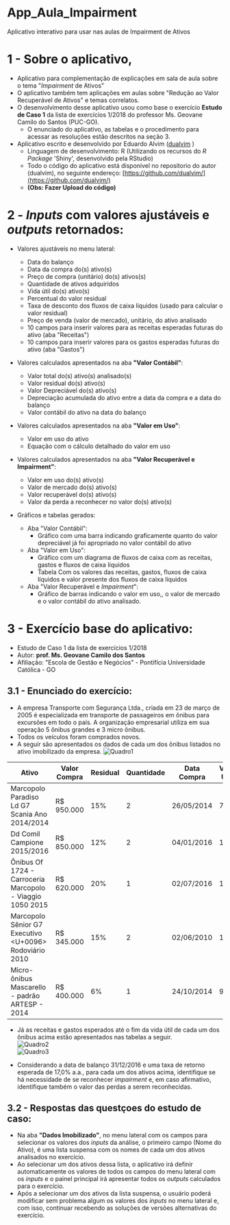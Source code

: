 # App_Aula_Impairment
Aplicativo interativo para usar nas aulas de Impairment de Ativos


# 1 - Sobre o aplicativo,      
 - Aplicativo para complementação de explicações em sala de aula sobre o tema "*Impairment* de Ativos"       
 - O aplicativo também tem aplicações em aulas sobre "Redução ao Valor Recuperável de Ativos" e temas correlatos.     
 - O desenvolvimento desse aplicativo usou como base o exercício **Estudo de Caso 1** da lista de exercícios 1/2018 do professor Ms. Geovane Camilo do Santos (PUC-GO).            
	- O enunciado do aplicativo, as tabelas e o procedimento para acessar as resoluções estão descritos na seção 3.         
 - Aplicativo escrito e desenvolvido por Eduardo Alvim ([dualvim](https://github.com/dualvim/) )     
	- Linguagem de desenvolvimento: R (Utilizando os recursos do *R Package* 'Shiny', desenvolvido pela RStudio)      
	- Todo o código do aplicativo está disponível no repositorio do autor (dualvim), no seguinte endereço: [https://github.com/dualvim/](https://github.com/dualvim/)
	- **(Obs: Fazer Upload do código)**         
      

# 2 - *Inputs* com valores ajustáveis e *outputs* retornados:    
 - Valores ajustáveis no menu lateral:       
	- Data do balanço    
	- Data da compra do(s) ativo(s)     
	- Preço de compra (unitário) do(s) ativos(s)      
	- Quantidade de ativos adquiridos     
	- Vida útil do(s) ativo(s)     
	- Percentual do valor residual    
	- Taxa de desconto dos fluxos de caixa líquidos (usado para calcular o valor residual)     
	- Preço de venda (valor de mercado), unitário, do ativo analisado     
	- 10 campos para inserir valores para as receitas esperadas futuras do ativo (aba "Receitas")      
	- 10 campos para inserir valores para os gastos esperadas futuras do ativo (aba "Gastos")     
       
 
 - Valores calculados apresentados na aba **"Valor Contábil"**:      
	- Valor total do(s) ativo(s) analisado(s)     
	- Valor residual do(s) ativo(s)         
	- Valor Depreciável do(s) ativo(s)        
	- Depreciação acumulada do ativo entre a data da compra e a data do balanço      
	- Valor contábil do ativo na data do balanço       
	

 - Valores calculados apresentados na aba **"Valor em Uso"**:       
	- Valor em uso do ativo     
	- Equação com o cálculo detalhado do valor em uso     
           

 - Valores calculados apresentados na aba **"Valor Recuperável e Impairment"**:       
	- Valor em uso do(s) ativo(s)        
	- Valor de mercado do(s) ativo(s)      
	- Valor recuperável do(s) ativo(s)        
	- Valor da perda a reconhecer no valor do(s) ativo(s)         
        

 - Gráficos e tabelas gerados:       
	- Aba "Valor Contábil":     
		- Gráfico com uma barra indicando graficamente quanto do valor depreciável já foi apropriado no valor contábil do ativo       
	- Aba "Valor em Uso":      
		- Gráfico com um diagrama de fluxos de caixa com as receitas, gastos e fluxos de caixa líquidos      
		- Tabela Com os valores das receitas, gastos, fluxos de caixa líquidos e valor presente dos fluxos de caixa líquidos     
	- Aba "Valor Recuperável e *Impairment*":      
		- Gráfico de barras indicando o valor em uso,, o valor de mercado e o valor contábil do ativo analisado.     
            

# 3 - Exercício base do aplicativo:       
 - Estudo de Caso 1 da lista de exercícios 1/2018    
 - Autor: **prof. Ms. Geovane Camilo dos Santos**      
 - Afiliação: "Escola de Gestão e Negócios" - Pontifícia Universidade Católica - GO                        
         
	 
## 3.1 - Enunciado do exercício:
 - A empresa Transporte com Segurança Ltda., criada em 23 de março de 2005 é especializada em transporte de passageiros em ônibus para excursões em todo o país. A organização empresarial utiliza em sua operação 5 ônibus grandes e 3 micro ônibus.       
 - Todos os veículos foram comprados novos.    
 - A seguir são apresentados os dados de cada um dos ônibus listados no ativo imobilizado da empresa. 
![Quadro1](C:\\Users\\Eduardo\\Desktop\\Apps_Aulas\\AppAulaImpairment\\Quadro01_EC1.PNG)               
       

Ativo |	Valor Compra |	Residual | Quantidade |	Data Compra | Vida Útil | Valor Venda
----- | ----- | ----- | ----- | ----- | ----- | -----
Marcopolo Paradiso Ld G7 Scania Ano 2014/2014 | R$ 950.000 | 15% | 2 | 26/05/2014 | 7 | R$ 680.000
Dd Comil Campione 2015/2016 | R$ 850.000 | 12% | 2 | 04/01/2016 | 10 | R$ 755.000
Ônibus Of 1724 - Carroceria Marcopolo - Viaggio 1050 2015 | R$ 620.000 | 20% | 1 | 02/07/2016 | 10 | R$ 490.000
Marcopolo Sênior G7 Executivo <U+0096> Rodoviário 2010 | R$ 345.000 | 15% | 2 | 02/06/2010 | 10 | R$ 138.500
Micro-ônibus Mascarello - padrão ARTESP - 2014 | R$ 400.000 | 6% | 1 | 24/10/2014 | 9 | R$ 255.000


 - Já as receitas e gastos esperados até o fim da vida útil de cada um dos ônibus acima estão apresentados nas tabelas a seguir.      
![Quadro2](C:\\Users\\Eduardo\\Desktop\\Apps_Aulas\\AppAulaImpairment\\Quadro02_EC1.PNG)                
![Quadro3](C:\\Users\\Eduardo\\Desktop\\Apps_Aulas\\AppAulaImpairment\\Quadro03_EC1.PNG)                 
           

 - Considerando a data de balanço 31/12/2016 e uma taxa de retorno esperada de 17,0% a.a., para cada um dos ativos acima, identifique se há necessidade de se reconhecer *impairment* e, em caso afirmativo, identifique também o valor das perdas a serem reconhecidas.        
	
	
## 3.2 - Respostas das questçoes do estudo de caso:      
 - Na aba **"Dados Imobilizado"**, no menu lateral com os campos para selecionar os valores dos *inputs* da análise, o primeiro campo (Nome do Ativo), é uma lista suspensa com os nomes de cada um dos ativos analisados no exercício.      
 - Ao selecionar um dos ativos dessa lista, o aplicativo irá definir automaticamente os valores de todos os campos do menu lateral com os *inputs* e o painel principal irá apresentar todos os *outputs* calculados para o exercício.       
 - Após a selecionar um dos ativos da lista suspensa, o usuário poderá modificar sem problema algum os valores dos *inputs* no menu lateral e, com isso, continuar recebendo as soluções de versões alternativas do exercício.     
           
